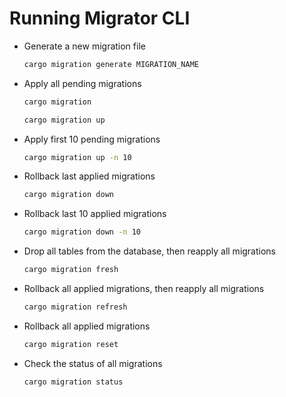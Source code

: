 # Running Migrator CLI

- Generate a new migration file
    ```sh
    cargo migration generate MIGRATION_NAME
    ```
- Apply all pending migrations
    ```sh
    cargo migration
    ```
    ```sh
    cargo migration up
    ```
- Apply first 10 pending migrations
    ```sh
    cargo migration up -n 10
    ```
- Rollback last applied migrations
    ```sh
    cargo migration down
    ```
- Rollback last 10 applied migrations
    ```sh
    cargo migration down -n 10
    ```
- Drop all tables from the database, then reapply all migrations
    ```sh
    cargo migration fresh
    ```
- Rollback all applied migrations, then reapply all migrations
    ```sh
    cargo migration refresh
    ```
- Rollback all applied migrations
    ```sh
    cargo migration reset
    ```
- Check the status of all migrations
    ```sh
    cargo migration status
    ```
